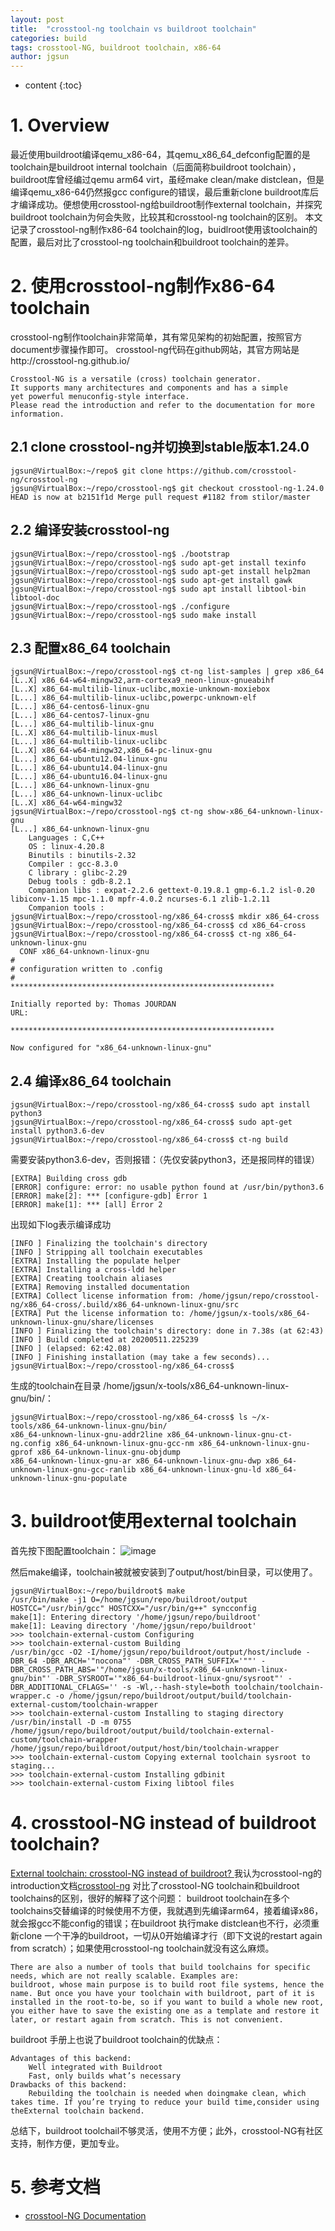 ```yaml
---
layout: post
title:  "crosstool-ng toolchain vs buildroot toolchain"
categories: build
tags: crosstool-NG, buildroot toolchain, x86-64
author: jgsun
---
```



* content
{:toc}
# 1. Overview
最近使用buildroot编译qemu_x86-64，其qemu_x86_64_defconfig配置的是toolchain是buildroot internal toolchain（后面简称buildroot toolchain），buildroot库曾经编过qemu arm64 virt，虽经make clean/make distclean，但是编译qemu_x86-64仍然报gcc configure的错误，最后重新clone buildroot库后才编译成功。便想使用crosstool-ng给buildroot制作external toolchain，并探究buildroot toolchain为何会失败，比较其和crosstool-ng toolchain的区别。
本文记录了crosstool-ng制作x86-64 toolchain的log，buidlroot使用该toolchain的配置，最后对比了crosstool-ng toolchain和buildroot toolchain的差异。
























# 2. 使用crosstool-ng制作x86-64 toolchain
crosstool-ng制作toolchain非常简单，其有常见架构的初始配置，按照官方document步骤操作即可。
crosstool-ng代码在github网站，其官方网站是http://crosstool-ng.github.io/
```
Crosstool-NG is a versatile (cross) toolchain generator. 
It supports many architectures and components and has a simple 
yet powerful menuconfig-style interface. 
Please read the introduction and refer to the documentation for more information.
```
## 2.1 clone crosstool-ng并切换到stable版本1.24.0
```
jgsun@VirtualBox:~/repo$ git clone https://github.com/crosstool-ng/crosstool-ng
jgsun@VirtualBox:~/repo/crosstool-ng$ git checkout crosstool-ng-1.24.0
HEAD is now at b2151f1d Merge pull request #1182 from stilor/master
```
## 2.2 编译安装crosstool-ng
```
jgsun@VirtualBox:~/repo/crosstool-ng$ ./bootstrap 
jgsun@VirtualBox:~/repo/crosstool-ng$ sudo apt-get install texinfo
jgsun@VirtualBox:~/repo/crosstool-ng$ sudo apt-get install help2man
jgsun@VirtualBox:~/repo/crosstool-ng$ sudo apt-get install gawk
jgsun@VirtualBox:~/repo/crosstool-ng$ sudo apt install libtool-bin libtool-doc
jgsun@VirtualBox:~/repo/crosstool-ng$ ./configure
jgsun@VirtualBox:~/repo/crosstool-ng$ sudo make install
```
## 2.3 配置x86_64 toolchain
```
jgsun@VirtualBox:~/repo/crosstool-ng$ ct-ng list-samples | grep x86_64   
[L..X] x86_64-w64-mingw32,arm-cortexa9_neon-linux-gnueabihf
[L..X] x86_64-multilib-linux-uclibc,moxie-unknown-moxiebox
[L...] x86_64-multilib-linux-uclibc,powerpc-unknown-elf
[L...] x86_64-centos6-linux-gnu
[L...] x86_64-centos7-linux-gnu
[L...] x86_64-multilib-linux-gnu
[L..X] x86_64-multilib-linux-musl
[L...] x86_64-multilib-linux-uclibc
[L..X] x86_64-w64-mingw32,x86_64-pc-linux-gnu
[L...] x86_64-ubuntu12.04-linux-gnu
[L...] x86_64-ubuntu14.04-linux-gnu
[L...] x86_64-ubuntu16.04-linux-gnu
[L...] x86_64-unknown-linux-gnu
[L...] x86_64-unknown-linux-uclibc
[L..X] x86_64-w64-mingw32
jgsun@VirtualBox:~/repo/crosstool-ng$ ct-ng show-x86_64-unknown-linux-gnu
[L...] x86_64-unknown-linux-gnu
    Languages : C,C++
    OS : linux-4.20.8
    Binutils : binutils-2.32
    Compiler : gcc-8.3.0
    C library : glibc-2.29
    Debug tools : gdb-8.2.1
    Companion libs : expat-2.2.6 gettext-0.19.8.1 gmp-6.1.2 isl-0.20 libiconv-1.15 mpc-1.1.0 mpfr-4.0.2 ncurses-6.1 zlib-1.2.11
    Companion tools :
jgsun@VirtualBox:~/repo/crosstool-ng/x86_64-cross$ mkdir x86_64-cross
jgsun@VirtualBox:~/repo/crosstool-ng/x86_64-cross$ cd x86_64-cross
jgsun@VirtualBox:~/repo/crosstool-ng/x86_64-cross$ ct-ng x86_64-unknown-linux-gnu     
  CONF x86_64-unknown-linux-gnu
#
# configuration written to .config
# 
***********************************************************

Initially reported by: Thomas JOURDAN
URL: 

***********************************************************

Now configured for "x86_64-unknown-linux-gnu"

```
## 2.4 编译x86_64 toolchain
```
jgsun@VirtualBox:~/repo/crosstool-ng/x86_64-cross$ sudo apt install python3
jgsun@VirtualBox:~/repo/crosstool-ng/x86_64-cross$ sudo apt-get install python3.6-dev
jgsun@VirtualBox:~/repo/crosstool-ng/x86_64-cross$ ct-ng build
```
需要安装python3.6-dev，否则报错：（先仅安装python3，还是报同样的错误）
```
[EXTRA] Building cross gdb
[ERROR] configure: error: no usable python found at /usr/bin/python3.6
[ERROR] make[2]: *** [configure-gdb] Error 1
[ERROR] make[1]: *** [all] Error 2
```
出现如下log表示编译成功
```
[INFO ] Finalizing the toolchain's directory
[INFO ] Stripping all toolchain executables
[EXTRA] Installing the populate helper
[EXTRA] Installing a cross-ldd helper
[EXTRA] Creating toolchain aliases
[EXTRA] Removing installed documentation
[EXTRA] Collect license information from: /home/jgsun/repo/crosstool-ng/x86_64-cross/.build/x86_64-unknown-linux-gnu/src
[EXTRA] Put the license information to: /home/jgsun/x-tools/x86_64-unknown-linux-gnu/share/licenses
[INFO ] Finalizing the toolchain's directory: done in 7.38s (at 62:43)
[INFO ] Build completed at 20200511.225239
[INFO ] (elapsed: 62:42.08)
[INFO ] Finishing installation (may take a few seconds)...
jgsun@VirtualBox:~/repo/crosstool-ng/x86_64-cross$ 
```
生成的toolchain在目录 /home/jgsun/x-tools/x86_64-unknown-linux-gnu/bin/：
```
jgsun@VirtualBox:~/repo/crosstool-ng/x86_64-cross$ ls ~/x-tools/x86_64-unknown-linux-gnu/bin/
x86_64-unknown-linux-gnu-addr2line x86_64-unknown-linux-gnu-ct-ng.config x86_64-unknown-linux-gnu-gcc-nm x86_64-unknown-linux-gnu-gprof x86_64-unknown-linux-gnu-objdump
x86_64-unknown-linux-gnu-ar x86_64-unknown-linux-gnu-dwp x86_64-unknown-linux-gnu-gcc-ranlib x86_64-unknown-linux-gnu-ld x86_64-unknown-linux-gnu-populate
```
# 3. buildroot使用external toolchain
首先按下图配置toolchain：
![image](/images/posts/images/posts/build/buildroot-ex-toolchain.png)


然后make编译，toolchain被就被安装到了output/host/bin目录，可以使用了。
```
jgsun@VirtualBox:~/repo/buildroot$ make
/usr/bin/make -j1 O=/home/jgsun/repo/buildroot/output HOSTCC="/usr/bin/gcc" HOSTCXX="/usr/bin/g++" syncconfig
make[1]: Entering directory '/home/jgsun/repo/buildroot'
make[1]: Leaving directory '/home/jgsun/repo/buildroot'
>>> toolchain-external-custom Configuring
>>> toolchain-external-custom Building
/usr/bin/gcc -O2 -I/home/jgsun/repo/buildroot/output/host/include -DBR_64 -DBR_ARCH='"nocona"' -DBR_CROSS_PATH_SUFFIX='""' -DBR_CROSS_PATH_ABS='"/home/jgsun/x-tools/x86_64-unknown-linux-gnu/bin"' -DBR_SYSROOT='"x86_64-buildroot-linux-gnu/sysroot"' -DBR_ADDITIONAL_CFLAGS='' -s -Wl,--hash-style=both toolchain/toolchain-wrapper.c -o /home/jgsun/repo/buildroot/output/build/toolchain-external-custom/toolchain-wrapper
>>> toolchain-external-custom Installing to staging directory
/usr/bin/install -D -m 0755 /home/jgsun/repo/buildroot/output/build/toolchain-external-custom/toolchain-wrapper /home/jgsun/repo/buildroot/output/host/bin/toolchain-wrapper
>>> toolchain-external-custom Copying external toolchain sysroot to staging...
>>> toolchain-external-custom Installing gdbinit
>>> toolchain-external-custom Fixing libtool files
```
#  4. crosstool-NG instead of buildroot toolchain?
[External toolchain: crosstool-NG instead of buildroot? ](http://buildroot-busybox.2317881.n4.nabble.com/External-toolchain-crosstool-NG-instead-of-buildroot-td9837.html)
我认为crosstool-ng的introduction文档[crosstool-ng](https://crosstool-ng.github.io/docs/introduction/) 对比了crosstool-NG toolchain和buildroot toolchains的区别，很好的解释了这个问题： buildroot toolchain在多个toolchains交替编译的时候使用不方便，我就遇到先编译arm64，接着编译x86，就会报gcc不能config的错误；在buildroot 执行make distclean也不行，必须重新clone 一个干净的buildroot，一切从0开始编译才行（即下文说的restart again from scratch）；如果使用crosstool-ng toolchain就没有这么麻烦。
```
There are also a number of tools that build toolchains for specific needs, which are not really scalable. Examples are:
buildroot, whose main purpose is to build root file systems, hence the name. But once you have your toolchain with buildroot, part of it is installed in the root-to-be, so if you want to build a whole new root, you either have to save the existing one as a template and restore it later, or restart again from scratch. This is not convenient.
```
buildroot 手册上也说了buildroot toolchain的优缺点：
```
Advantages of this backend:
    Well integrated with Buildroot
    Fast, only builds what’s necessary
Drawbacks of this backend:
    Rebuilding the toolchain is needed when doingmake clean, which takes time. If you’re trying to reduce your build time,consider using theExternal toolchain backend.
```
总结下，buildroot toolchail不够灵活，使用不方便；此外，crosstool-NG有社区支持，制作方便，更加专业。

# 5. 参考文档
* [crosstool-NG Documentation](http://crosstool-ng.github.io/docs/)
